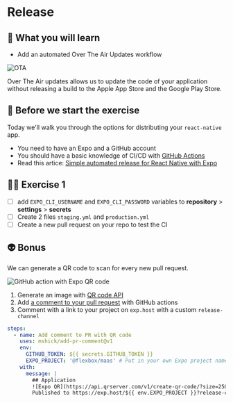 # Release

## 📡 What you will learn

- Add an automated Over The Air Updates workflow

![OTA](https://raw.githubusercontent.com/flexbox/react-native-workshop/main/challenges/release/ota.jpg)

Over The Air updates allows us to update the code of your application without releasing a build to the Apple App Store and the Google Play Store.

## 👾 Before we start the exercise

Today we'll walk you through the options for distributing your `react-native` app.

- You need to have an Expo and a GitHub account
- You should have a basic knowledge of CI/CD with [GitHub Actions](https://github.com/features/actions)
- Read this artice: [Simple automated release for React Native with Expo](https://davidl.fr/blog/github-action-expo)

## 👨‍🚀 Exercise 1

- [ ] add `EXPO_CLI_USERNAME` and `EXPO_CLI_PASSWORD` variables to **repository** > **settings** > **secrets**
- [ ] Create 2 files `staging.yml` and `production.yml`
- [ ] Create a new pull request on your repo to test the CI

## 👽 Bonus

We can generate a QR code to scan for every new pull request.

![GitHub action with Expo QR code](https://raw.githubusercontent.com/flexbox/react-native-workshop/main/challenges/release/github-actions-qr-preview.png)

1. Generate an image with [QR code API](https://goqr.me/api/)
2. Add [a comment to your pull request](https://github.com/mshick/add-pr-comment) with GitHub actions
3. Comment with a link to your project on `exp.host` with a custom `release-channel`

```yml
steps:
  - name: Add comment to PR with QR code
    uses: mshick/add-pr-comment@v1
    env:
      GITHUB_TOKEN: ${{ secrets.GITHUB_TOKEN }}
      EXPO_PROJECT: '@flexbox/maas' # Put in your own Expo project name here
    with:
      message: |
        ## Application
        ![Expo QR](https://api.qrserver.com/v1/create-qr-code/?size=250x250&data=exp://exp.host/${{ env.EXPO_PROJECT }}?release-channel=pr${{ github.event.number }})
        Published to https://exp.host/${{ env.EXPO_PROJECT }}?release-channel=pr${{ github.event.number }}
```
